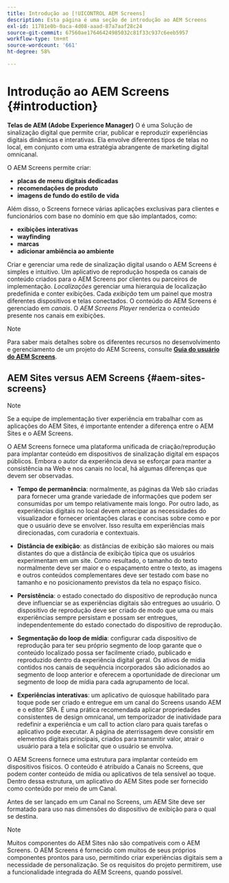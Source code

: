 ```yaml
---
title: Introdução ao [!UICONTROL AEM Screens]
description: Esta página é uma seção de introdução ao AEM Screens
exl-id: 11781e0b-0aca-4d08-aaad-87a7aaf28c24
source-git-commit: 67560ae17646424985032c81f33c937c6eeb5957
workflow-type: tm+mt
source-wordcount: '661'
ht-degree: 58%

---
```


# Introdução ao AEM Screens {#introduction}

**Telas de AEM (Adobe Experience Manager)** O é uma Solução de sinalização digital que permite criar, publicar e reproduzir experiências digitais dinâmicas e interativas. Ela envolve diferentes tipos de telas no local, em conjunto com uma estratégia abrangente de marketing digital omnicanal.

O AEM Screens permite criar:

* **placas de menu digitais dedicadas**
* **recomendações de produto**
* **imagens de fundo do estilo de vida**

Além disso, o Screens fornece várias aplicações exclusivas para clientes e funcionários com base no domínio em que são implantados, como:

* **exibições interativas**
* **wayfinding**
* **marcas**
* **adicionar ambiência ao ambiente**

Criar e gerenciar uma rede de sinalização digital usando o AEM Screens é simples e intuitivo. Um aplicativo de reprodução hospeda os canais de conteúdo criados para o AEM Screens por clientes ou parceiros de implementação. *Localizações* gerenciar uma hierarquia de localização predefinida e conter exibições. Cada *exibição* tem um painel que mostra diferentes dispositivos e telas conectados. O conteúdo do AEM Screens é gerenciado em *canais*. O *AEM Screens Player* renderiza o conteúdo presente nos canais em exibições.



>[!NOTE]
>
>Para saber mais detalhes sobre os diferentes recursos no desenvolvimento e gerenciamento de um projeto do AEM Screens, consulte **[Guia do usuário do AEM Screens](https://experienceleague.adobe.com/en/docs/experience-manager-screens/user-guide/aem-screens-introduction)**.

## AEM Sites versus AEM Screens {#aem-sites-screens}

>[!NOTE]
>
>Se a equipe de implementação tiver experiência em trabalhar com as aplicações do AEM Sites, é importante entender a diferença entre o AEM Sites e o AEM Screens.

O AEM Screens fornece uma plataforma unificada de criação/reprodução para implantar conteúdo em dispositivos de sinalização digital em espaços públicos. Embora o autor da experiência deva se esforçar para manter a consistência na Web e nos canais no local, há algumas diferenças que devem ser observadas.

* **Tempo de permanência**: normalmente, as páginas da Web são criadas para fornecer uma grande variedade de informações que podem ser consumidas por um tempo relativamente mais longo. Por outro lado, as experiências digitais no local devem antecipar as necessidades do visualizador e fornecer orientações claras e concisas sobre como e por que o usuário deve se envolver. Isso resulta em experiências mais direcionadas, com curadoria e contextuais.

* **Distância de exibição**: as distâncias de exibição são maiores ou mais distantes do que a distância de exibição típica que os usuários experimentam em um site. Como resultado, o tamanho do texto normalmente deve ser maior e o espaçamento entre o texto, as imagens e outros conteúdos complementares deve ser testado com base no tamanho e no posicionamento previstos da tela no espaço físico.

* **Persistência**: o estado conectado do dispositivo de reprodução nunca deve influenciar se as experiências digitais são entregues ao usuário. O dispositivo de reprodução deve ser criado de modo que uma ou mais experiências sempre persistam e possam ser entregues, independentemente do estado conectado do dispositivo de reprodução.

* **Segmentação do loop de mídia**: configurar cada dispositivo de reprodução para ter seu próprio segmento de loop garante que o conteúdo localizado possa ser facilmente criado, publicado e reproduzido dentro da experiência digital geral. Os ativos de mídia contidos nos canais de sequência incorporados são adicionados ao segmento de loop anterior e oferecem a oportunidade de direcionar um segmento de loop de mídia para cada agrupamento de local.

* **Experiências interativas**: um aplicativo de quiosque habilitado para toque pode ser criado e entregue em um canal do Screens usando AEM e o editor SPA. É uma prática recomendada aplicar propriedades consistentes de design omnicanal, um temporizador de inatividade para redefinir a experiência e um call to action claro para quais tarefas o aplicativo pode executar. A página de aterrissagem deve consistir em elementos digitais principais, criados para transmitir valor, atrair o usuário para a tela e solicitar que o usuário se envolva.

O AEM Screens fornece uma estrutura para implantar conteúdo em dispositivos físicos. O conteúdo é atribuído a Canais no Screens, que podem conter conteúdo de mídia ou aplicativos de tela sensível ao toque. Dentro dessa estrutura, um aplicativo do AEM Sites pode ser fornecido como conteúdo por meio de um Canal.

Antes de ser lançado em um Canal no Screens, um AEM Site deve ser formatado para uso nas dimensões do dispositivo de exibição para o qual se destina.

>[!NOTE]
>Muitos componentes do AEM Sites não são compatíveis com o AEM Screens. O AEM Screens é fornecido com muitos de seus próprios componentes prontos para uso, permitindo criar experiências digitais sem a necessidade de personalização. Se os requisitos do projeto permitirem, use a funcionalidade integrada do AEM Screens, quando possível.
